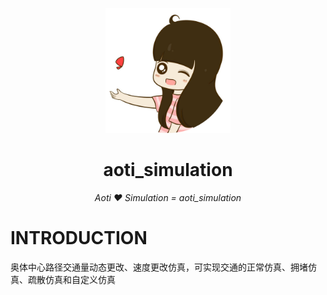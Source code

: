<p align="center">
    <img src="bgk.png" alt="aoti_simulation logo" width="200" height='200' />
</p>
<h1 align="center">aoti_simulation</h1>
<p align="center">
    <em>Aoti ❤️ Simulation = aoti_simulation</em>
</p>


# INTRODUCTION
奥体中心路径交通量动态更改、速度更改仿真，可实现交通的正常仿真、拥堵仿真、疏散仿真和自定义仿真

